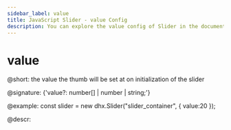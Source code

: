 ```yaml
---
sidebar_label: value
title: JavaScript Slider - value Config 
description: You can explore the value config of Slider in the documentation of the DHTMLX JavaScript UI library. Browse developer guides and API reference, try out code examples and live demos, and download a free 30-day evaluation version of DHTMLX Suite 7.
---
```


# value

@short: the value the thumb will be set at on initialization of the slider

@signature: {'value?: number[] | number | string;'}

@example:
const slider = new dhx.Slider("slider_container", { 
    value:20
});

@descr:

[comment]: # (@related: slider/initializing_slider.md#configuration-properties slider/configuring_slider.md#initial-value)
